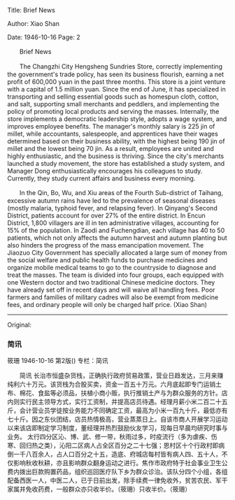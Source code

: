 Title: Brief News

Author: Xiao Shan

Date: 1946-10-16
Page: 2

　　Brief News

　　The Changzhi City Hengsheng Sundries Store, correctly implementing the government's trade policy, has seen its business flourish, earning a net profit of 600,000 yuan in the past three months. This store is a joint venture with a capital of 1.5 million yuan. Since the end of June, it has specialized in transporting and selling essential goods such as homespun cloth, cotton, and salt, supporting small merchants and peddlers, and implementing the policy of promoting local products and serving the masses. Internally, the store implements a democratic leadership style, adopts a wage system, and improves employee benefits. The manager's monthly salary is 225 jin of millet, while accountants, salespeople, and apprentices have their wages determined based on their business ability, with the highest being 190 jin of millet and the lowest being 70 jin. As a result, employees are united and highly enthusiastic, and the business is thriving. Since the city's merchants launched a study movement, the store has established a study system, and Manager Dong enthusiastically encourages his colleagues to study. Currently, they study current affairs and business every morning.

　　In the Qin, Bo, Wu, and Xiu areas of the Fourth Sub-district of Taihang, excessive autumn rains have led to the prevalence of seasonal diseases (mostly malaria, typhoid fever, and relapsing fever). In Qinyang's Second District, patients account for over 27% of the entire district. In Encun District, 1,800 villagers are ill in ten administrative villages, accounting for 15% of the population. In Zaodi and Fuchengdian, each village has 40 to 50 patients, which not only affects the autumn harvest and autumn planting but also hinders the progress of the mass emancipation movement. The Jiaozuo City Government has specially allocated a large sum of money from the social welfare and public health funds to purchase medicines and organize mobile medical teams to go to the countryside to diagnose and treat the masses. The team is divided into four groups, each equipped with one Western doctor and two traditional Chinese medicine doctors. They have already set off in recent days and will waive all handling fees. Poor farmers and families of military cadres will also be exempt from medicine fees, and ordinary people will only be charged half price. (Xiao Shan)



<hr /> 

Original: 


### 简讯
筱珊
1946-10-16
第2版()
专栏：简讯

　　简讯
    长治市恒盛杂货栈，正确执行政府贸易政策，营业日趋发达，三月来赚纯利六十万元。该货栈为合股买卖，资金一百五十万元。六月底起即专门运销土布、棉花、食盐等必须品，扶植小商小贩，执行推销土产与为群众服务的方针。店内则实行民主领导方式，实行工资制，并提高店员待遇。经理月薪小米二百二十五斤，会计营业员学徒按业务能力不同确定工资，最高为小米一百九十斤，最低亦有七十斤。因之东伙团结，店员热情极高，营业蒸蒸日上。自该市商人开展学习运动以来该店即制定学习制度，董经理并热烈鼓励伙友学习，现每日早晨均研究时事与业务。
    太行四分区沁、博、武、修一带，秋雨过多，时疫流行（多为虐疾、伤寒、回归热之类），沁阳二区病人占全区百分之二十七强；恩村区十个行政村即病倒一千八百余人，占人口百分之十五，造底、府城店每村皆有病人四、五十人，不仅影响秋收秋耕，亦且影响群众翻身运动之进行。焦作市政府特于社会事业卫生公费内拨出巨款购置药品，组织巡回医疗队下乡为群众诊治。该队分四个小组，各组配备西医一人，中医二人，已于日前出发，除手续费一律免收外，贫苦农民、军干家属并免收药费，一般群众亦只收半价。（筱珊）只收半价。（筱珊）
